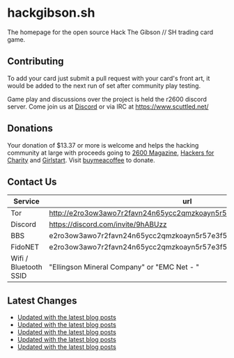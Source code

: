 # hackgibson.sh
The homepage for the open source Hack The Gibson // SH trading card game.


## Contributing

To add your card just submit a pull request with your card's front art, it would be added to the next run of set after community play testing.

Game play and discussions over the project is held the r2600 discord server. Come join us at [Discord](https://discord.com/invite/9hABUzz) or via IRC at https://www.scuttled.net/


## Donations

Your donation of $13.37 or more is welcome and helps the hacking community at large with proceeds going to [2600 Magazine](https://2600.com/), [Hackers for Charity](https://hackersforcharity.org) and [Girlstart](https://girlstart.org).  Visit [buymeacoffee](https://www.buymeacoffee.com/hackgibson.sh) to donate.


## Contact Us

Service | url
-|-
Tor | http://e2ro3ow3awo7r2favn24n65ycc2qmzkoayn5r57e3f56nvjwdcgg32ad.onion
Discord | https://discord.com/invite/9hABUzz
BBS | e2ro3ow3awo7r2favn24n65ycc2qmzkoayn5r57e3f56nvjwdcgg32ad.onion:23
FidoNET | e2ro3ow3awo7r2favn24n65ycc2qmzkoayn5r57e3f56nvjwdcgg32ad.onion:24554
Wifi / Bluetooth SSID | "Ellingson Mineral Company" or "EMC Net - <fidonet address>"

## Latest Changes
<!-- BLOG-POST-LIST:START -->
- [Updated with the latest blog posts](https://github.com/DFW2600/hackgibson.sh/commit/36ed2d07f8b3b7aa07ffdfbc1264c8e60f3c9cf5)
- [Updated with the latest blog posts](https://github.com/DFW2600/hackgibson.sh/commit/9e75abaf45e3ef6e3c4cd1929e533f47cbcd3f35)
- [Updated with the latest blog posts](https://github.com/DFW2600/hackgibson.sh/commit/d2625e2d21e290d5830283fe0238042c47aa570f)
- [Updated with the latest blog posts](https://github.com/DFW2600/hackgibson.sh/commit/f761e73c9afef1b85cc1cca098e7f89411e77c97)
- [Updated with the latest blog posts](https://github.com/DFW2600/hackgibson.sh/commit/d37c910ce02f8866b5ae7489677de724e6b2b101)
<!-- BLOG-POST-LIST:END -->
